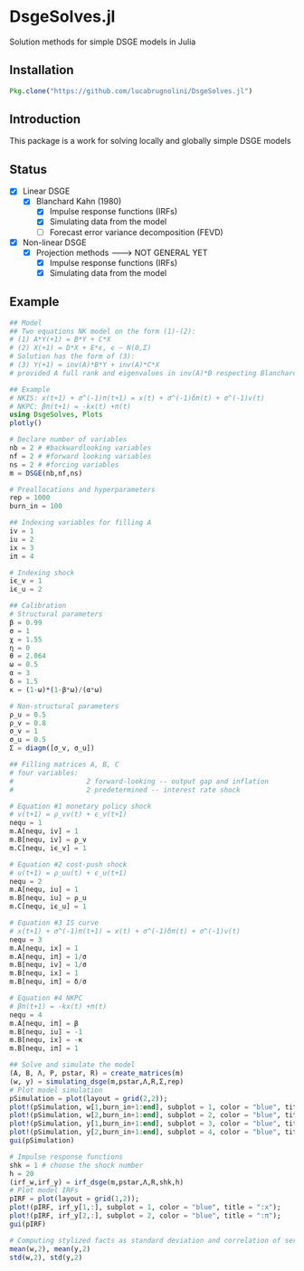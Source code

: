 # DsgeSolves.jl
Solution methods for simple DSGE models in Julia

## Installation
```julia
Pkg.clone("https://github.com/lucabrugnolini/DsgeSolves.jl")
```
## Introduction
This package is a work for solving locally and globally simple DSGE models

## Status
- [x] Linear DSGE 
  - [x] Blanchard Kahn (1980)
    - [x] Impulse response functions (IRFs)
    - [x] Simulating data from the model
    - [ ] Forecast error variance decomposition (FEVD)
- [x] Non-linear DSGE
  - [x] Projection methods ---> NOT GENERAL YET
    - [x] Impulse response functions (IRFs)
    - [x] Simulating data from the model
  
## Example
```julia
## Model
## Two equations NK model on the form (1)-(2):  
# (1) A*Y(+1) = B*Y + C*X
# (2) X(+1) = D*X + E*ϵ, ϵ ~ N(0,Σ) 
# Solution has the form of (3):
# (3) Y(+1) = inv(A)*B*Y + inv(A)*C*X
# provided A full rank and eigenvalues in inv(A)*B respecting Blanchard and Kahn (1980) conditions

## Example
# NKIS: x(t+1) + σ^(-1)π(t+1) = x(t) + σ^(-1)δπ(t) + σ^(-1)v(t)
# NKPC: βπ(t+1) = -kx(t) +π(t)
using DsgeSolves, Plots
plotly()

# Declare number of variables
nb = 2 # #backwardlooking variables
nf = 2 # #forward looking variables
ns = 2 # #forcing variables
m = DSGE(nb,nf,ns)

# Preallocations and hyperparameters
rep = 1000
burn_in = 100

## Indexing variables for filling A
iv = 1
iu = 2
ix = 3
iπ = 4

# Indexing shock
iϵ_v = 1
iϵ_u = 2

## Calibration
# Structural parameters
β = 0.99
σ = 1
χ = 1.55
η = 0
θ = 2.064
ω = 0.5
α = 3
δ = 1.5
κ = (1-ω)*(1-β*ω)/(α*ω)

# Non-structural parameters
ρ_u = 0.5
ρ_v = 0.8
σ_v = 1
σ_u = 0.5
Σ = diagm([σ_v, σ_u])

## Filling matrices A, B, C
# four variables:
#                  2 forward-looking -- output gap and inflation
#                  2 predetermined -- interest rate shock

# Equation #1 monetary policy shock
# v(t+1) = ρ_vv(t) + ϵ_v(t+1)
nequ = 1
m.A[nequ, iv] = 1
m.B[nequ, iv] = ρ_v
m.C[nequ, iϵ_v] = 1

# Equation #2 cost-push shock
# u(t+1) = ρ_uu(t) + ϵ_u(t+1)
nequ = 2
m.A[nequ, iu] = 1
m.B[nequ, iu] = ρ_u
m.C[nequ, iϵ_u] = 1

# Equation #3 IS curve
# x(t+1) + σ^(-1)π(t+1) = x(t) + σ^(-1)δπ(t) + σ^(-1)v(t)
nequ = 3
m.A[nequ, ix] = 1
m.A[nequ, iπ] = 1/σ
m.B[nequ, iv] = 1/σ
m.B[nequ, ix] = 1
m.B[nequ, iπ] = δ/σ

# Equation #4 NKPC
# βπ(t+1) = -kx(t) +π(t)
nequ = 4
m.A[nequ, iπ] = β
m.B[nequ, iu] = -1
m.B[nequ, ix] = -κ
m.B[nequ, iπ] = 1

## Solve and simulate the model
(A, B, Λ, P, pstar, R) = create_matrices(m)
(w, y) = simulating_dsge(m,pstar,Λ,R,Σ,rep)
# Plot model simulation
pSimulation = plot(layout = grid(2,2));
plot!(pSimulation, w[1,burn_in+1:end], subplot = 1, color = "blue", title = ":ϵ_u");
plot!(pSimulation, w[2,burn_in+1:end], subplot = 2, color = "blue", title = ":ϵ_v");
plot!(pSimulation, y[1,burn_in+1:end], subplot = 3, color = "blue", title = ":x");
plot!(pSimulation, y[2,burn_in+1:end], subplot = 4, color = "blue", title = ":π");
gui(pSimulation)

# Impulse response functions
shk = 1 # choose the shock number
h = 20
(irf_w,irf_y) = irf_dsge(m,pstar,Λ,R,shk,h)
# Plot model IRFs
pIRF = plot(layout = grid(1,2));
plot!(pIRF, irf_y[1,:], subplot = 1, color = "blue", title = ":x");
plot!(pIRF, irf_y[2,:], subplot = 2, color = "blue", title = ":π");
gui(pIRF)

# Computing stylized facts as standard deviation and correlation of series
mean(w,2), mean(y,2)
std(w,2), std(y,2)

```